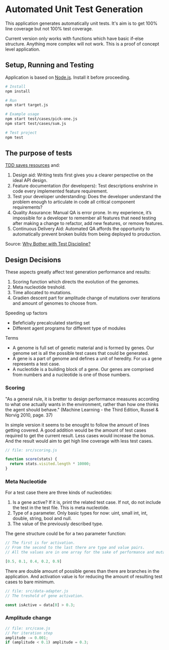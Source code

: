 
# Automated Unit Test Generation

This application generates automatically unit tests. It's aim is to get 100% line coverage but not 100% test coverage.

Current version only works with functions which have basic if-else structure. Anything more complex will not work. This is a proof of concept level application.


## Setup, Running and Testing

Application is based on [Node.js](https://nodejs.org/). Install it before proceeding.

```bash
# Install
npm install

# Run
npm start target.js

# Example usage
npm start test/cases/pick-one.js
npm start test/cases/sum.js

# Test project
npm test
```


## The purpose of tests

[TDD saves resources](https://www.computer.org/csdl/mags/so/2007/03/s3024.pdf) and:

  1. Design aid: Writing tests first gives you a clearer perspective on the ideal API design.
  2. Feature documentation (for developers): Test descriptions enshrine in code every implemented feature requirement.
  3. Test your developer understanding: Does the developer understand the problem enough to articulate in code all critical component requirements?
  4. Quality Assurance: Manual QA is error prone. In my experience, it’s impossible for a developer to remember all features that need testing after making a change to refactor, add new features, or remove features.
  5. Continuous Delivery Aid: Automated QA affords the opportunity to automatically prevent broken builds from being deployed to production.

Source: [Why Bother with Test Discipline?](https://medium.com/javascript-scene/what-every-unit-test-needs-f6cd34d9836d)

## Design Decisions

These aspects greatly affect test generation performance and results:
  1. Scoring function which directs the evolution of the genomes.
  2. Meta nucleotide treshold.
  3. Time allocated to mutations.
  4. Gradien descent part for amplitude change of mutations over iterations and amount of genomes to choose from.

Speeding up factors
  * Befeficially precalculated starting set
  * Different agent programs for different type of modules

Terms
  * A genome is full set of genetic material and is formed by genes. Our genome set is all the possible test cases that could be generated.
  * A gene is a part of genome and defines a unit of heredity. For us a gene represents a test case.
  * A nucleotide is a building block of a gene. Our genes are comprised from numbers and a nucleotide is one of those numbers.

### Scoring

"As a general rule, it is bretter to design performance measures according to what one actually wants in the environment, rather than how one thinks the agent should behave." (Machine Learning - the Third Edition, Russel & Norvig 2010, page. 37)

In simple version it seems to be enought to follow the amount of lines getting covered. A good addition would be the amount of test cases required to get the current result. Less cases would increase the bonus. And the result would aim to get high line coverage with less test cases.

```js
// file: src/scoring.js

function score(stats) {
  return stats.visited.length * 10000;
}
```

### Meta Nucleotide

For a test case there are three kinds of nucleotides:

1. Is a gene active? If it is, print the related test case. If not, do not include the test in the test file. This is meta nucleotide.
2. Type of a parameter. Only basic types for now: uint, small int, int, double, string, bool and null.
3. The value of the previously described type.

The gene structure could be for a two parameter function:

```js
// The first is for activation.
// From the second to the last there are type and value pairs.
// All the values are in one array for the sake of performance and mutation handling.

[0.5, 0.1, 0.4, 0.2, 0.9]
```

There are double amount of possible genes than there are branches in the application. And activation value is for reducing the amount of resulting test cases to bare minimum.

```js
// file: src/data-adapter.js
// The treshold of gene activation.

const isActive = data[0] > 0.3;
```

### Amplitude change

```js
// file: src/case.js
// Per iteration step
amplitude -= 0.001;
if (amplitude < 0.1) amplitude = 0.3;
```

